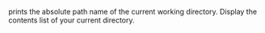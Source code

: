 prints the absolute path name of the current working directory.
Display the contents list of your current directory.
